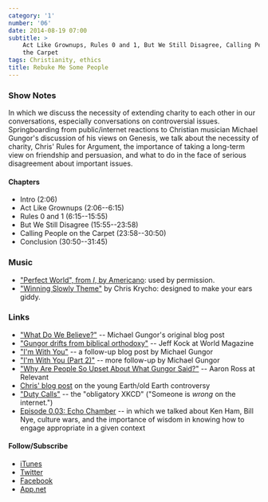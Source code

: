 ```yaml
---
category: '1'
number: '06'
date: 2014-08-19 07:00
subtitle: >
    Act Like Grownups, Rules 0 and 1, But We Still Disagree, Calling People on
    the Carpet
tags: Christianity, ethics
title: Rebuke Me Some People
---
```


### Show Notes

In which we discuss the necessity of extending charity to each other in our
conversations, especially conversations on controversial issues. Springboarding
from public/internet reactions to Christian musician Michael Gungor's discussion
of his views on Genesis, we talk about the necessity of charity, Chris' Rules
for Argument, the importance of taking a long-term view on friendship and
persuasion, and what to do in the face of serious disagreement about important
issues.

#### Chapters

  - Intro (2:06)
  - Act Like Grownups (2:06--6:15)
  - Rules 0 and 1 (6:15--15:55)
  - But We Still Disagree (15:55--23:58)
  - Calling People on the Carpet (23:58--30:50)
  - Conclusion (30:50--31:45)

### Music

  - ["Perfect World", from *I*, by Americano]\: used by permission.
  - ["Winning Slowly Theme"] by Chris Krycho: designed to make your ears giddy.

["Perfect World", from *I*, by Americano]: //americo.bandcamp.com "Listen or download on BandCamp"
["Winning Slowly Theme"]: //soundcloud.com/chriskrycho/winning-slowly

### Links

  - ["What Do We Believe?"] -- Michael Gungor's original blog post
  - ["Gungor drifts from biblical orthodoxy"] -- Jeff Kock at World Magazine
  - ["I'm With You"] -- a follow-up blog post by Michael Gungor
  - ["I'm With You (Part 2)"] -- more follow-up by Michael Gungor
  - ["Why Are People So Upset About What Gungor Said?"] -- Aaron Ross at
    Relevant
  - [Chris' blog post](//www.chriskrycho.com/2014/earth-age-inerrancy.html)
    on the young Earth/old Earth controversy
  - ["Duty Calls"](//xkcd.com/386/) -- the "obligatory XKCD" ("Someone is
    *wrong* on the internet.")
  - [Episode 0.03: Echo Chamber][0.03] -- in which we talked about Ken Ham, Bill
    Nye, culture wars, and the importance of wisdom in knowing how to engage
    appropriate in a given context

["What Do We Believe?"]: //gungormusic.com/2014/02/what-do-we-believe/
["Gungor drifts from biblical orthodoxy"]: //www.worldmag.com/2014/08/gungor_drifts_from_biblical_orthodoxy
["I'm With You"]: //gungormusic.com/2014/08/im-with-you/
["I'm With You (Part 2)"]: //gungormusic.com/2014/08/im-with-you-part-2/
["Why Are People So Upset About What Gungor Said?"]: //www.relevantmagazine.com/current/why-are-people-so-upset-about-what-gungor-said
[0.03]: //www.winningslowly.org/0.03/

#### Follow/Subscribe

  - [iTunes](//itunes.apple.com/us/podcast/winning-slowly/id807603957?mt=2)
  - [Twitter](//twitter.com/winningslowly)
  - [Facebook](//www.facebook.com/winningslowlypodcast)
  - [App.net](//alpha.app.net/winningslowly)
